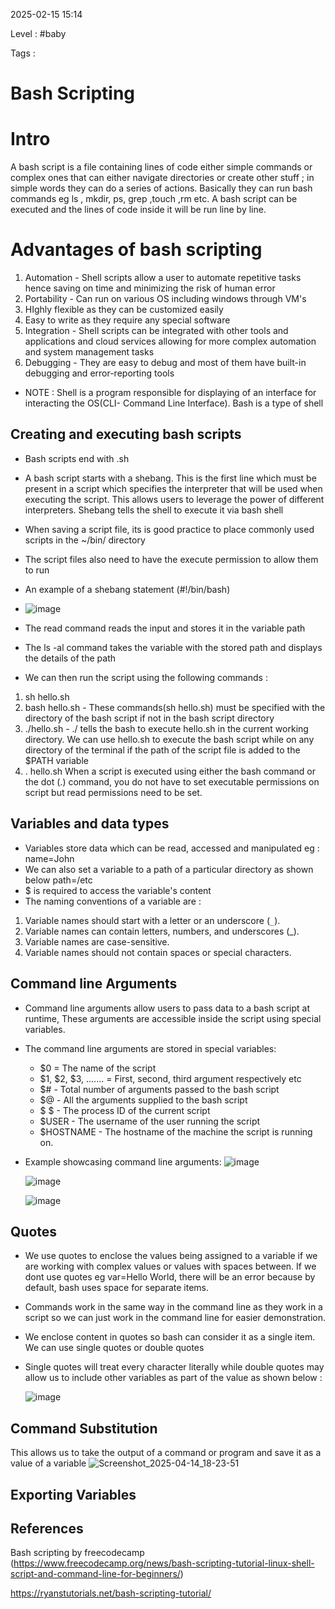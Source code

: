  
2025-02-15 15:14

Level : #baby

Tags :

# Bash Scripting

# Intro
A bash script is a file containing lines of code either simple commands or complex ones that can either navigate directories or create other stuff ; in simple words they can do a series of actions. Basically they can run bash commands eg ls , mkdir, ps, grep ,touch ,rm etc. A bash script can be executed and the lines of code inside it will be run line by line.


# Advantages of bash scripting 
1. Automation - Shell scripts allow a user to automate repetitive tasks hence saving on time and minimizing the risk of human error
2. Portability -  Can run on various OS including windows through VM's
3. HIghly flexible as they can be customized easily
4. Easy to write as they require any special software
5. Integration - Shell scripts can be integrated with other tools and applications and cloud services allowing for more complex automation and system management tasks
6. Debugging - They are easy to debug and most of them have built-in debugging and error-reporting tools
- NOTE : Shell is a program responsible for displaying of an interface for interacting the OS(CLI- Command Line Interface). Bash is a type of shell
## Creating and executing bash scripts
- Bash scripts end with .sh
- A bash script starts with a shebang. This is the first line which must be present in a script which specifies the interpreter that will be used when executing the script. This allows users to leverage the power of different interpreters. Shebang tells the shell to execute it via bash shell
- When saving a script file, its is good practice to place commonly used scripts in the ~/bin/ directory
- The script files also need to have the execute permission to allow them to run
- An example of a shebang statement (#!/bin/bash)
- ![image](https://github.com/user-attachments/assets/9569a3c0-9d0a-4b2a-9eb8-dcd8af079d8c)





- The read command reads the input and stores it in the variable path
- The ls -al command takes the variable with the stored path and displays the details of the path
- We can then run the script using the following commands :
1. sh hello.sh
2. bash hello.sh - These commands(sh hello.sh) must be specified with the directory of the bash script if not in the bash script directory
3. ./hello.sh - ./ tells the bash to execute hello.sh in the current working directory. We can use hello.sh to execute the bash script while on any directory of the terminal if the path of the script file is added to the $PATH variable
4. . hello.sh 
     When a script is executed using either the bash command or the dot (.) command, you do not have to set executable
permissions on script but read permissions need to be set.
## Variables and data types 
- Variables store data which can be read, accessed and manipulated eg : name=John
- We can also set a variable to a path of a particular directory as shown below
     path=/etc
- $ is required to access the variable's content
- The naming conventions of a variable are :
1. Variable names should start with a letter or an underscore (`_`).
2. Variable names can contain letters, numbers, and underscores (_).
3. Variable names are case-sensitive.
4. Variable names should not contain spaces or special characters.
## Command line Arguments
- Command line arguments allow users to pass data to a bash script at runtime, These arguments are accessible inside the script using special variables.
- The command line arguments are stored in special variables:
     - $0  = The name of the script
     - $1, $2, $3, ....... = First, second, third argument respectively etc
     - $# - Total number of arguments passed to the bash script
     - $@ - All the arguments supplied to the bash script
     - $ $ - The process ID of the current script
     - $USER - The username of the user running the script
     - $HOSTNAME - The hostname of the machine the script is running on.
- Example showcasing command line arguments:
  ![image](https://github.com/user-attachments/assets/f7eed79e-a831-4839-b5fb-fd7b392a16b1)

  ![image](https://github.com/user-attachments/assets/c78722de-96a5-4b14-82c3-723f6fa77d19)

  ![image](https://github.com/user-attachments/assets/335dda0c-1c25-4217-8a55-29e7fc022d26)

  

     
     
## Quotes
- We use quotes to enclose the values being assigned to a variable if we are working with complex values or values with spaces between. If we dont use quotes eg var=Hello World, there will be an error because by default, bash uses space for separate items.
- Commands work in the same way in the command line as they work in a script so we can just work in the command line for easier demonstration.
- We enclose content in quotes so bash can consider it as a single item. We can use single quotes or double quotes
- Single quotes will treat every character literally while double quotes may allow us to include other variables as part of the value as shown below :
  
  ![image](https://github.com/user-attachments/assets/4cbf654a-9657-4b6f-96b9-36526118e35a)

## Command Substitution
This allows us to take the output of a command or program and save it as a value of a variable 
![Screenshot_2025-04-14_18-23-51](https://github.com/user-attachments/assets/a589920f-453b-4ce9-8c92-368e836fb924)

## Exporting Variables


## References

 Bash scripting by freecodecamp (https://www.freecodecamp.org/news/bash-scripting-tutorial-linux-shell-script-and-command-line-for-beginners/)

  https://ryanstutorials.net/bash-scripting-tutorial/
